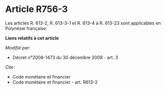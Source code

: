 # Article R756-3

Les articles R. 613-2, R. 613-3-1 et  R. 613-4 à R. 613-23 sont applicables en Polynésie française.

**Liens relatifs à cet article**

_Modifié par_:

  - Décret n°2008-1473 du 30 décembre 2008 - art. 3

_Cite_:

  - Code monétaire et financier
  - Code monétaire et financier - art. R613-2

